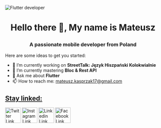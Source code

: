 

![Flutter developer](https://github.com/mateuszkasprzak94/mateuszkasprzak94/assets/142491717/6e9a4303-5698-42f8-9ae7-07c7c926e1d3)

# <p align="center">Hello there 👋, My name is Mateusz</p>
<h3><p align="center">A passionate mobile developer from Poland</p></h3>


Here are some ideas to get you started:

- 🔭 I’m currently working on **StreetTalk: Język Hiszpański Kolokwialnie**
- 🌱 I’m currently mastering **Bloc & Rest API**
- 💬 Ask me about **Flutter**
- 📫 How to reach me: mateusz.kasprzak17@gmail.com

## [Stay linked:](#Link1)
[<img src="https://www.sarkarinaukriexams.com/images/import/sne151712580918.png" alt="Twitter Link" width="50" height="50">](https://twitter.com/mat_kasp)
[<img src="https://seeklogo.com/images/I/instagram-new-2022-logo-AD8350AD3C-seeklogo.com.png" alt="Instagram Link" width="50" height="50">](https://www.instagram.com/mateusz_kasp)
[<img src="https://cdn1.iconfinder.com/data/icons/logotypes/32/circle-linkedin-512.png" alt="Linkedin Link" width="50" height="50">](https://www.linkedin.com/in/mateusz-kasprzak-5a0094171)
[<img src="https://seeklogo.com/images/F/facebook-logo-966BBFBC34-seeklogo.com.png" alt="Facebook Link" width="50" height="50">](https://www.facebook.com/debilus9)
